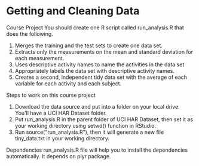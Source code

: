 <h1>Getting and Cleaning Data </h1> 
Course Project
You should create one R script called run_analysis.R that does the following.

1.  Merges the training and the test sets to create one data set.
2.  Extracts only the measurements on the mean and standard deviation for each measurement.
3.  Uses descriptive activity names to name the activities in the data set
4.  Appropriately labels the data set with descriptive activity names.
5.  Creates a second, independent tidy data set with the average of each variable for each activity and each subject.

Steps to work on this course project

1.  Download the data source and put into a folder on your local drive. You'll have a UCI HAR Dataset folder.
2.  Put run_analysis.R in the parent folder of UCI HAR Dataset, then set it as your working directory using setwd() function in RStudio.
3.  Run source("run_analysis.R"), then it will generate a new file tiny_data.txt in your working directory.

Dependencies
run_analysis.R file will help you to install the dependencies automatically. It depends on plyr package.
